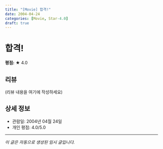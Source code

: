 ```yaml
---
title: "[Movie] 합격!"
date: 2004-04-24
categories: [Movie, Star-4.0]
draft: true
---
```


# 합격!

**평점:** ★ 4.0

## 리뷰

(리뷰 내용을 여기에 작성하세요)

## 상세 정보

- 관람일: 2004년 04월 24일
- 개인 평점: 4.0/5.0

---

*이 글은 자동으로 생성된 임시 글입니다.*
